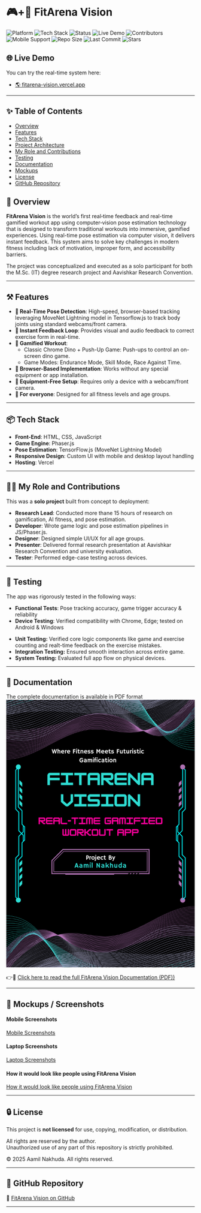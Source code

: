 # 🎮+💪 FitArena Vision

![Platform](https://img.shields.io/badge/Platform-Web--based-blue)
![Tech Stack](https://img.shields.io/badge/Tech%20Stack-JavaScript%2C%20Phaser.js%2C%20TensorFlow.js-orange)
![Status](https://img.shields.io/badge/Status-Completed-brightgreen)
![Live Demo](https://img.shields.io/badge/Live%20Demo-Click%20Here-green?link=https://fitarena-vision.vercel.app/)
![Contributors](https://img.shields.io/badge/Maintained%20By-Solo%20Developer-informational)
![Mobile Support](https://img.shields.io/badge/Mobile%20Support-Yes-blueviolet)
![Repo Size](https://img.shields.io/github/repo-size/aamil-nakhuda/fitarena-vision)
![Last Commit](https://img.shields.io/github/last-commit/aamil-nakhuda/fitarena-vision)
![Stars](https://img.shields.io/github/stars/aamil-nakhuda/fitarena-vision?style=social)


## 🌐 Live Demo

You can try the real-time system here:

* [🌎 fitarena-vision.vercel.app](fitarena-vision.vercel.app)

---

## ✨ Table of Contents
- [Overview](#-overview)
- [Features](#-features)
- [Tech Stack](#-tech-stack)
- [Project Architecture](#-project-architecture)
- [My Role and Contributions](#-my-role-and-contributions)
- [Testing](#-testing)
- [Documentation](#-documentation)
- [Mockups](#-mockups)
- [License](#-license)
- [GitHub Repository](#-github-repository)
## 🚀 Overview

**FitArena Vision** is the world’s first real‑time feedback and real-time gamified workout app using computer‑vision pose estimation technology that is designed to transform traditional workouts into immersive, gamified experiences. Using real-time pose estimation via computer vision, it delivers instant feedback. This system aims to solve key challenges in modern fitness including lack of motivation, improper form, and accessibility barriers.

The project was conceptualized and executed as a solo participant for both the M.Sc. (IT) degree research project and Aavishkar Research Convention.

---

## ⚒️ Features

- **💪 Real-Time Pose Detection**: High-speed, browser-based tracking leveraging MoveNet Lightning model in Tensorflow.js to track body joints using standard webcams/front camera.
- **📢 Instant Feedback Loop**: Provides visual and audio feedback to correct exercise form in real-time.
- **🌟 Gamified Workout**:
    - Classic Chrome Dino + Push-Up Game: Push-ups to control an on-screen dino game.
    - Game Modes: Endurance Mode, Skill Mode, Race Against Time.
- **🚀 Browser-Based Implementation**: Works without any special equipment or app installation.
- **🚫 Equipment-Free Setup**: Requires only a device with a webcam/front camera.
- **🔁 For everyone**: Designed for all fitness levels and age groups.

---

## 📦 Tech Stack

- **Front-End**: HTML, CSS, JavaScript
- **Game Engine**: Phaser.js
- **Pose Estimation**: TensorFlow.js (MoveNet Lightning Model)
- **Responsive Design**: Custom UI with mobile and desktop layout handling
- **Hosting**: Vercel

---

## 🧑‍💻 My Role and Contributions

This was a **solo project** built from concept to deployment:

- **Research Lead**: Conducted more thane 15 hours of research on gamification, AI fitness, and pose estimation.
- **Developer**: Wrote game logic and pose estimation pipelines in JS/Phaser.js.
- **Designer**: Designed simple UI/UX for all age groups.
- **Presenter**: Delivered formal research presentation at Aavishkar Research Convention and university evaluation.
- **Tester**: Performed edge-case testing across devices.

---

## 🧪 Testing
The app was rigorously tested in the following ways:

- **Functional Tests**: Pose tracking accuracy, game trigger accuracy & reliability
- **Device Testing**: Verified compatibility with Chrome, Edge; tested on Android & Windows
* **Unit Testing:** Verified core logic components like game and exercise counting and realt-time feedback on the exercise mistakes.
* **Integration Testing:** Ensured smooth interaction across entire game.
* **System Testing:** Evaluated full app flow on physical devices.
---

## 📄 Documentation

The complete documentation is available in PDF format 
![Preview](docs/cover_page.png)  

👉🔗 [Click here to read the full FitArena Vision Documentation (PDF))](docs/FitArena-Vision-Documentation.pdf)

---

## 📸 Mockups / Screenshots
#### Mobile Screenshots
[Mobile Screenshots](images/FitArena-Vision-MobileScreenshots.pdf)
#### Laptop Screenshots
[Laptop Screenshots](images/FitArena-Vision-LaptopScreenshots.pdf)
#### How it would look like people using FitArena Vision
[How it would look like people using FitArena Vision](images/People-using-FitArenaVision.pdf)

---

## 🔒 License

This project is **not licensed** for use, copying, modification, or distribution.

All rights are reserved by the author.  
Unauthorized use of any part of this repository is strictly prohibited.

© 2025 Aamil Nakhuda. All rights reserved.

---

## 🔗 GitHub Repository

🔗 [FitArena Vision on GitHub](github.com/aamil-nakhuda/fitarena-vision)


---
